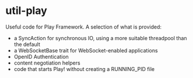 # util-play #

Useful code for Play Framework. A selection of what is provided:

- a SyncAction for synchronous IO, using a more suitable threadpool than the default
- a WebSocketBase trait for WebSocket-enabled applications
- OpenID Authentication
- content negotiation helpers
- code that starts Play! without creating a RUNNING_PID file